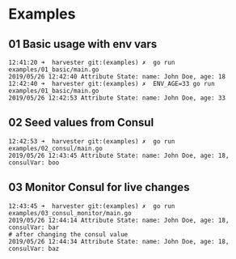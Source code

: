 # Examples

## 01 Basic usage with env vars
```
12:41:20 ➜  harvester git:(examples) ✗  go run examples/01_basic/main.go
2019/05/26 12:42:40 Attribute State: name: John Doe, age: 18
12:42:40 ➜  harvester git:(examples) ✗  ENV_AGE=33 go run examples/01_basic/main.go
2019/05/26 12:42:53 Attribute State: name: John Doe, age: 33
```
## 02 Seed values from Consul
```
12:42:53 ➜  harvester git:(examples) ✗  go run examples/02_consul/main.go
2019/05/26 12:43:45 Attribute State: name: John Doe, age: 18, consulVar: boo
```
## 03 Monitor Consul for live changes
```
12:43:45 ➜  harvester git:(examples) ✗  go run examples/03_consul_monitor/main.go
2019/05/26 12:44:14 Attribute State: name: John Doe, age: 18, consulVar: bar
# after changing the consul value
2019/05/26 12:44:34 Attribute State: name: John Doe, age: 18, consulVar: baz
```
